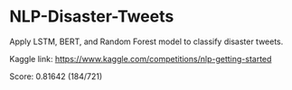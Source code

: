 # NLP-Disaster-Tweets

Apply LSTM, BERT, and Random Forest model to classify disaster tweets.

Kaggle link: https://www.kaggle.com/competitions/nlp-getting-started

Score: 0.81642 (184/721)
